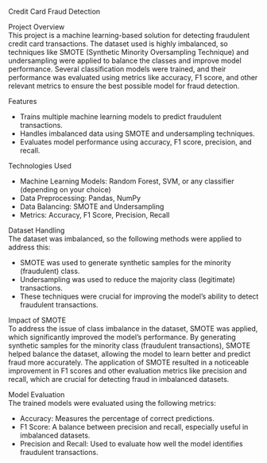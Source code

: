 
 Credit Card Fraud Detection  

 Project Overview  
This project is a machine learning-based solution for detecting fraudulent credit card transactions. The dataset used is highly imbalanced, so techniques like SMOTE (Synthetic Minority Oversampling Technique) and undersampling were applied to balance the classes and improve model performance. Several classification models were trained, and their performance was evaluated using metrics like accuracy, F1 score, and other relevant metrics to ensure the best possible model for fraud detection.  

 Features  
- Trains multiple machine learning models to predict fraudulent transactions.  
- Handles imbalanced data using SMOTE and undersampling techniques.  
- Evaluates model performance using accuracy, F1 score, precision, and recall.  

 Technologies Used  
- Machine Learning Models: Random Forest, SVM, or any classifier (depending on your choice)  
- Data Preprocessing: Pandas, NumPy  
- Data Balancing: SMOTE and Undersampling  
- Metrics: Accuracy, F1 Score, Precision, Recall  

 Dataset Handling  
The dataset was imbalanced, so the following methods were applied to address this:  
- SMOTE was used to generate synthetic samples for the minority (fraudulent) class.  
- Undersampling was used to reduce the majority class (legitimate) transactions.  
- These techniques were crucial for improving the model’s ability to detect fraudulent transactions.  

 Impact of SMOTE  
To address the issue of class imbalance in the dataset, SMOTE was applied, which significantly improved the model’s performance. By generating synthetic samples for the minority class (fraudulent transactions), SMOTE helped balance the dataset, allowing the model to learn better and predict fraud more accurately. The application of SMOTE resulted in a noticeable improvement in F1 scores and other evaluation metrics like precision and recall, which are crucial for detecting fraud in imbalanced datasets.  

 Model Evaluation  
The trained models were evaluated using the following metrics:  
- Accuracy: Measures the percentage of correct predictions.  
- F1 Score: A balance between precision and recall, especially useful in imbalanced datasets.  
- Precision and Recall: Used to evaluate how well the model identifies fraudulent transactions.  

